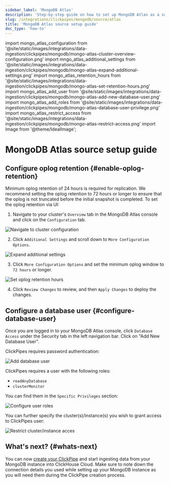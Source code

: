 ```yaml
---
sidebar_label: 'MongoDB Atlas'
description: 'Step-by-step guide on how to set up MongoDB Atlas as a source for ClickPipes'
slug: /integrations/clickpipes/mongodb/source/atlas
title: 'MongoDB Atlas source setup guide'
doc_type: 'how-to'
---
```


import mongo_atlas_configuration from '@site/static/images/integrations/data-ingestion/clickpipes/mongodb/mongo-atlas-cluster-overview-configuration.png'
import mngo_atlas_additional_settings from '@site/static/images/integrations/data-ingestion/clickpipes/mongodb/mongo-atlas-expand-additional-settings.png'
import mongo_atlas_retention_hours from '@site/static/images/integrations/data-ingestion/clickpipes/mongodb/mongo-atlas-set-retention-hours.png'
import mongo_atlas_add_user from '@site/static/images/integrations/data-ingestion/clickpipes/mongodb/mongo-atlas-add-new-database-user.png'
import mongo_atlas_add_roles from '@site/static/images/integrations/data-ingestion/clickpipes/mongodb/mongo-atlas-database-user-privilege.png'
import mongo_atlas_restrict_access from '@site/static/images/integrations/data-ingestion/clickpipes/mongodb/mongo-atlas-restrict-access.png'
import Image from '@theme/IdealImage';

# MongoDB Atlas source setup guide

## Configure oplog retention {#enable-oplog-retention}

Minimum oplog retention of 24 hours is required for replication. We recommend setting the oplog retention to 72 hours or longer to ensure that the oplog is not truncated before the initial snapshot is completed. To set the oplog retention via UI:

1. Navigate to your cluster's `Overview` tab in the MongoDB Atlas console and click on the `Configuration` tab.
<Image img={mongo_atlas_configuration} alt="Navigate to cluster configuration" size="lg" border/>

2. Click `Additional Settings` and scroll down to `More Configuration Options`.
<Image img={mngo_atlas_additional_settings} alt="Expand additional settings" size="lg" border/>

3. Click `More Configuration Options` and set the minimum oplog window to `72 hours` or longer.
<Image img={mongo_atlas_retention_hours} alt="Set oplog retention hours" size="lg" border/>

4. Click `Review Changes` to review, and then `Apply Changes` to deploy the changes.

## Configure a database user {#configure-database-user}

Once you are logged in to your MongoDB Atlas console, click `Database Access` under the Security tab in the left navigation bar. Click on "Add New Database User".

ClickPipes requires password authentication:

<Image img={mongo_atlas_add_user} alt="Add database user" size="lg" border/>

ClickPipes requires a user with the following roles:

- `readAnyDatabase`
- `clusterMonitor`

You can find them in the `Specific Privileges` section:

<Image img={mongo_atlas_add_roles} alt="Configure user roles" size="lg" border/>

You can further specify the cluster(s)/instance(s) you wish to grant access to ClickPipes user:

<Image img={mongo_atlas_restrict_access} alt="Restrict cluster/instance acces" size="lg" border/>

## What's next? {#whats-next}

You can now [create your ClickPipe](../index.md) and start ingesting data from your MongoDB instance into ClickHouse Cloud.
Make sure to note down the connection details you used while setting up your MongoDB instance as you will need them during the ClickPipe creation process.
